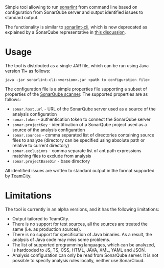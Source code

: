 Simple tool allowing to run [sonarlint](https://www.sonarsource.com/products/sonarlint/) from command line 
based on configuration from SonarQube server and output identified issues to standard output.

The functionality is similar to [sonarlint-cli](https://github.com/SonarSource/sonarlint-cli), which is now deprecated
as explained by a SonarQube representative in [this discussion](https://groups.google.com/g/sonarqube/c/WlALjVzp-OE/m/Ev3QpnaOBAAJ).

# Usage
The tool is distributed as a single JAR file, which can be run using Java version 11+ as follows:
```
java -jar sonarlint-cli-<version>.jar <path to configuration file>
```

The configuration file is a simple properties file supporting a subset of properties of 
the [SonarQube scanner](https://docs.sonarsource.com/sonarqube/latest/analyzing-source-code/analysis-parameters/).
The supported properties are as follows:
* `sonar.host.url` - URL of the SonarQube server used as a source of the analysis configuration
* `sonar.token` - authentication token to connect the SonarQube server
* `sonar.projectKey` - identification of a SonarQube project used as a source of the analysis configuration
* `sonar.sources` - comma separated list of directories containing source files to analyze
  (directory can be specified using absolute path or relative to current directory)
* `sonar.exclusions` - comma separate list of ant path expressions matching files to exclude from analysis
* `sonar.projectBaseDir` - base directory

All identified issues are written to standard output in the format supported by [TeamCity](https://www.jetbrains.com/teamcity/).

# Limitations
The tool is currently in an alpha versions, and it has the following limitations:
* Output tailored to TeamCity.
* There is no support for test sources, all the sources are treated the same (i.e. as production sources).
* There is no support for specification of Java binaries. As a result, the analysis of Java code may miss some problems.
* The list of supported programming languages, which can be analyzed, is hardcoded to JS, TS, CSS, HTML, JAVA, XML, YAML and JSON.
* Analysis configuration can only be read from SonarQube server. 
  It is not possible to specify analysis rules locally, neither use SonarCloud.